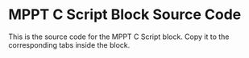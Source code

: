 # MPPT C Script Block Source Code

This is the source code for the MPPT C Script block. Copy it to the corresponding tabs inside the block.
